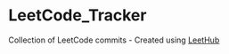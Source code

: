 # LeetCode_Tracker
Collection of LeetCode commits - Created using [LeetHub](https://github.com/QasimWani/LeetHub)
